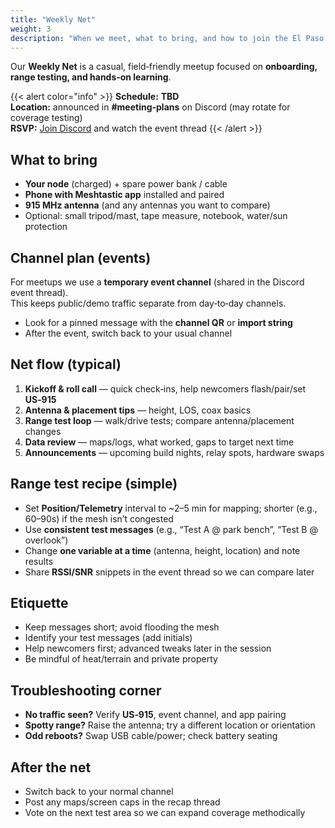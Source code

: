 ```yaml
---
title: "Weekly Net"
weight: 3
description: "When we meet, what to bring, and how to join the El Paso Meshtastic weekly net."
---
```


Our **Weekly Net** is a casual, field‑friendly meetup focused on **onboarding, range testing, and hands‑on learning**.

{{< alert color="info" >}}
**Schedule:** **TBD**  
**Location:** announced in **#meeting-plans** on Discord (may rotate for coverage testing)  
**RSVP:** [Join Discord](https://discord.gg/elp-mesh) and watch the event thread
{{< /alert >}}

## What to bring
- **Your node** (charged) + spare power bank / cable
- **Phone with Meshtastic app** installed and paired
- **915 MHz antenna** (and any antennas you want to compare)
- Optional: small tripod/mast, tape measure, notebook, water/sun protection

## Channel plan (events)
For meetups we use a **temporary event channel** (shared in the Discord event thread).  
This keeps public/demo traffic separate from day‑to‑day channels.

- Look for a pinned message with the **channel QR** or **import string**
- After the event, switch back to your usual channel

## Net flow (typical)
1. **Kickoff & roll call** — quick check‑ins, help newcomers flash/pair/set **US‑915**
2. **Antenna & placement tips** — height, LOS, coax basics
3. **Range test loop** — walk/drive tests; compare antenna/placement changes
4. **Data review** — maps/logs, what worked, gaps to target next time
5. **Announcements** — upcoming build nights, relay spots, hardware swaps

## Range test recipe (simple)
- Set **Position/Telemetry** interval to ~2–5 min for mapping; shorter (e.g., 60–90s) if the mesh isn’t congested
- Use **consistent test messages** (e.g., “Test A @ park bench”, “Test B @ overlook”)
- Change **one variable at a time** (antenna, height, location) and note results
- Share **RSSI/SNR** snippets in the event thread so we can compare later

## Etiquette
- Keep messages short; avoid flooding the mesh
- Identify your test messages (add initials)
- Help newcomers first; advanced tweaks later in the session
- Be mindful of heat/terrain and private property

## Troubleshooting corner
- **No traffic seen?** Verify **US‑915**, event channel, and app pairing
- **Spotty range?** Raise the antenna; try a different location or orientation
- **Odd reboots?** Swap USB cable/power; check battery seating

## After the net
- Switch back to your normal channel
- Post any maps/screen caps in the recap thread
- Vote on the next test area so we can expand coverage methodically
